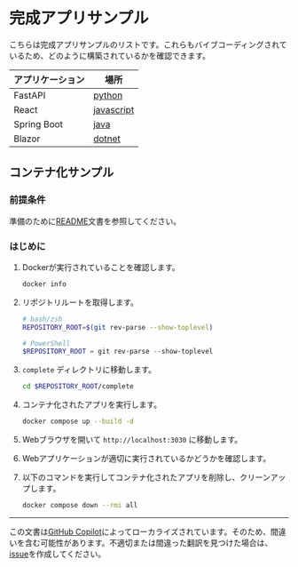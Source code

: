 # 完成アプリサンプル

こちらは完成アプリサンプルのリストです。これらもバイブコーディングされているため、どのように構築されているかを確認できます。

| アプリケーション | 場所                        |
|-------------|-----------------------------|
| FastAPI     | [python](./python/)         |
| React       | [javascript](./javascript/) |
| Spring Boot | [java](./java/)             |
| Blazor      | [dotnet](./dotnet/)         |

## コンテナ化サンプル

### 前提条件

準備のために[README](../README.md)文書を参照してください。

### はじめに

1. Dockerが実行されていることを確認します。

    ```bash
    docker info
    ```

1. リポジトリルートを取得します。

    ```bash
    # bash/zsh
    REPOSITORY_ROOT=$(git rev-parse --show-toplevel)
    ```

    ```powershell
    # PowerShell
    $REPOSITORY_ROOT = git rev-parse --show-toplevel
    ```

1. `complete` ディレクトリに移動します。

    ```bash
    cd $REPOSITORY_ROOT/complete
    ```

1. コンテナ化されたアプリを実行します。

    ```bash
    docker compose up --build -d
    ```

1. Webブラウザを開いて `http://localhost:3030` に移動します。
1. Webアプリケーションが適切に実行されているかどうかを確認します。
1. 以下のコマンドを実行してコンテナ化されたアプリを削除し、クリーンアップします。

    ```bash
    docker compose down --rmi all
    ```
---

この文書は[GitHub Copilot](https://docs.github.com/copilot/about-github-copilot/what-is-github-copilot)によってローカライズされています。そのため、間違いを含む可能性があります。不適切または間違った翻訳を見つけた場合は、[issue](../../issues)を作成してください。
